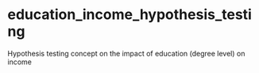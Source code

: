 # education_income_hypothesis_testing
Hypothesis testing concept on the impact of education (degree level) on income
